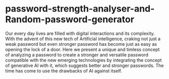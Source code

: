 # password-strength-analyser-and-Random-password-generator
Our every day lives are filled with digital interactions and its complexity. With the advent of this new tech of Artificial intelligence, craking not just a weak password but even stronger password has become just as easy as opening the lock of a door. Here we present a unique and timless concept of analyzing a password to create a stronger and versatile password compatible with the new emerging technologies by integrating the concept of generative AI with it, which suggests better and stronger passwords. 
The time has come to use the drawbacks of AI against itself. 
